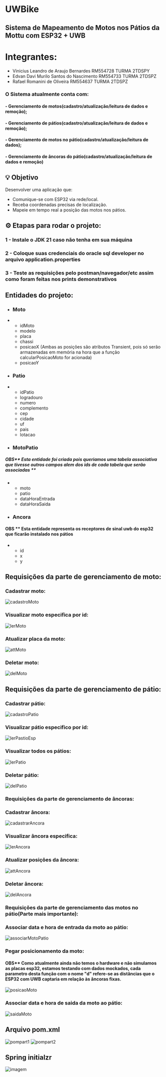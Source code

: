 # UWBike
## Sistema de Mapeamento de Motos nos Pátios da Mottu com ESP32 + UWB


# Integrantes:
 - Vinicius Leandro de Araujo Bernardes RM554728 TURMA 2TDSPY
 - Edvan Davi Murilo Santos do Nascimento RM554733 TURMA 2TDSPZ
- Rafael Romanini de Oliveira RM554637 TURMA 2TDSPZ


### O Sistema atualmente conta com:
#### - Gerenciamento de motos(cadastro/atualização/leitura de dados e remoção);
#### - Gerenciamento de pátios(cadastro/atualização/leitura de dados e remoção);
#### - Gerenciamento de motos no pátio(cadastro/atualização/leitura de dados);
#### - Gerenciamento de âncoras do pátio(cadastro/atualização/leitura de dados e remoção)

## 💡 Objetivo
Desenvolver uma aplicação que:
- Comunique-se com ESP32 via rede/local.
- Receba coordenadas precisas de localização.
- Mapeie em tempo real a posição das motos nos pátios.


## ⚙️ Etapas para rodar o projeto:
### 1 - Instale o JDK 21 caso não tenha em sua máquina
### 2 - Coloque suas credenciais do oracle sql developer no arquivo application.properties
### 3 - Teste as requisições pelo postman/navegador/etc assim como foram feitas nos prints demonstrativos


## Entidades do projeto:
- ### Moto
- - idMoto
  - modelo
  - placa
  - chassi
  - posicaoX   (Ambas as posições são atributos Transient, pois só serão armazenadas em memória na hora que a função calcularPosicaoMoto for acionada)
  - posicaoY
    
- ### Patio
- - idPatio
  - logradouro
  - numero
  - complemento
  - cep
  - cidade
  - uf
  - pais
  - lotacao
    
- ### MotoPatio
##### OBS** Esta entidade foi criada pois queriamos uma tabela associativa que tivesse outros campos alem dos ids de cada tabela que serão associadas **
- - moto
  - patio
  - dataHoraEntrada
  - dataHoraSaida
 
- ### Ancora
 #### OBS ** Esta entidade representa os receptores de sinal uwb do esp32 que ficarão instalado nos pátios
- - id
  - x
  - y


## Requisições da parte de gerenciamento de moto:

### Cadastrar moto:

![cadastroMoto](https://github.com/user-attachments/assets/ad0dd6b7-3109-4d77-bf3f-be2d63fddb9f)

### Visualizar moto especifica por id:

![lerMoto](https://github.com/user-attachments/assets/95e47008-4385-4596-9699-3c8a0fce4123)

### Atualizar placa da moto:
![attMoto](https://github.com/user-attachments/assets/d6b30265-65a6-4c23-b431-4f34184635d4)

### Deletar moto:
![delMoto](https://github.com/user-attachments/assets/e295782c-0746-4eee-bca2-3662a3c97029)


## Requisições da parte de gerenciamento de pátio:

### Cadastrar pátio:

![cadastroPatio](https://github.com/user-attachments/assets/bead9041-a6b1-4772-8304-3bfcb805e26d)

### Visualizar pátio especifico por id:

![lerPastioEsp](https://github.com/user-attachments/assets/8e657fdd-5097-4d8d-ba64-f8aa0290ff00)

### Visualizar todos os pátios:

![lerPatio](https://github.com/user-attachments/assets/797ae293-d4ad-45ed-8706-b20baaaca689)

### Deletar pátio:

![delPatio](https://github.com/user-attachments/assets/027862f1-111d-4f04-923e-0c731b3f320a)



### Requisições da parte de gerenciamento de âncoras:

### Cadastrar âncora:

![cadastrarAncora](https://github.com/user-attachments/assets/a13b6f95-63ff-4a14-b11f-b28428ec08a6)

### Visualizar âncora especifica:

![lerAncora](https://github.com/user-attachments/assets/5bfb142c-e4b4-4f00-b9bd-8afafab7c865)

### Atualizar posições da âncora:

![attAncora](https://github.com/user-attachments/assets/3e89e797-a6ea-45e0-917f-9e906e341503)

### Deletar âncora:

![delAncora](https://github.com/user-attachments/assets/0df4dcac-bd54-4c85-8b1d-d77f049e79b0)



### Requisições da parte de gerenciamento das motos no pátio(Parte mais importante):

### Associar data e hora de entrada da moto ao pátio:

![associarMotoPatio](https://github.com/user-attachments/assets/d3b2d10e-b070-4254-9aec-97b2900c2848)

### Pegar posicionamento da moto:
#### OBS** Como atualmente ainda não temos o hardware e não simulamos as placas esp32, estamos testando com dados mockados, cada parametro desta função com o nome "d" refere-se as distâncias que o ESP32 com UWB captaria em relação às âncoras fixas.

![posicaoMoto](https://github.com/user-attachments/assets/f2c79f3d-73a3-4e42-9e52-820d1100205a)

### Associar data e hora de saida da moto ao pátio:

![saidaMoto](https://github.com/user-attachments/assets/2fa10d60-1168-4599-a3a9-d485a12feeef)



## Arquivo pom.xml

![pompart1](https://github.com/user-attachments/assets/d7574387-a7c3-492c-9130-343d5c9229d7)
![pompart2](https://github.com/user-attachments/assets/f12c283e-ba5f-49ce-ae13-beaff8095d25)


## Spring initialzr

![imagem](https://github.com/user-attachments/assets/28d0f05b-5d63-4097-a9c9-41745d6b2e19)


